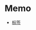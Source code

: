 # Memo

* [标签](https://github.com/ououn/minecraft/tree/master/UIN/data/uin/tags#%E5%B7%B2%E5%88%B6%E4%BD%9C)
